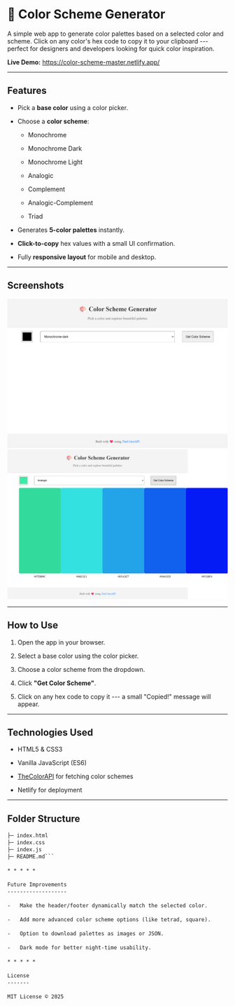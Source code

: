 🎨 Color Scheme Generator
=========================

A simple web app to generate color palettes based on a selected color and scheme. Click on any color's hex code to copy it to your clipboard --- perfect for designers and developers looking for quick color inspiration.

**Live Demo:** <https://color-scheme-master.netlify.app/>

* * * * *

Features
--------

-   Pick a **base color** using a color picker.

-   Choose a **color scheme**:

    -   Monochrome

    -   Monochrome Dark

    -   Monochrome Light

    -   Analogic

    -   Complement

    -   Analogic-Complement

    -   Triad

-   Generates **5-color palettes** instantly.

-   **Click-to-copy** hex values with a small UI confirmation.

-   Fully **responsive layout** for mobile and desktop.

* * * * *

Screenshots
-----------

![App Screenshot 1](images/screenshot1.png)
![App Screenshot 2](images/screenshot2.png)

* * * * *

How to Use
----------

1.  Open the app in your browser.

2.  Select a base color using the color picker.

3.  Choose a color scheme from the dropdown.

4.  Click **"Get Color Scheme"**.

5.  Click on any hex code to copy it --- a small "Copied!" message will appear.

* * * * *

Technologies Used
-----------------

-   HTML5 & CSS3

-   Vanilla JavaScript (ES6)

-   [TheColorAPI](https://www.thecolorapi.com/) for fetching color schemes

-   Netlify for deployment

* * * * *

Folder Structure
----------------

```color-scheme-generator/
├─ index.html
├─ index.css
├─ index.js
├─ README.md```

* * * * *

Future Improvements
-------------------

-   Make the header/footer dynamically match the selected color.

-   Add more advanced color scheme options (like tetrad, square).

-   Option to download palettes as images or JSON.

-   Dark mode for better night-time usability.

* * * * *

License
-------

MIT License © 2025